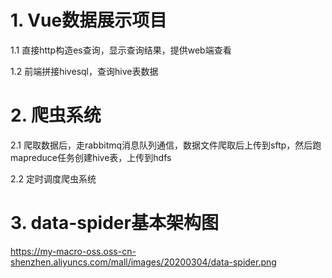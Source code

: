 # 1. Vue数据展示项目

  1.1 直接http构造es查询，显示查询结果，提供web端查看
  
  1.2 前端拼接hivesql，查询hive表数据
  
# 2. 爬虫系统

  2.1 爬取数据后，走rabbitmq消息队列通信，数据文件爬取后上传到sftp，然后跑mapreduce任务创建hive表，上传到hdfs
  
  2.2 定时调度爬虫系统
  
# 3. data-spider基本架构图
 https://my-macro-oss.oss-cn-shenzhen.aliyuncs.com/mall/images/20200304/data-spider.png

